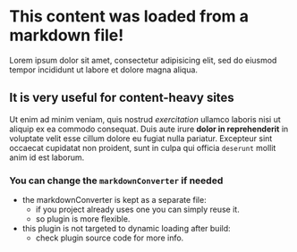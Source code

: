 # This content was loaded from a markdown file!

Lorem ipsum dolor sit amet, consectetur adipisicing elit, sed do eiusmod tempor incididunt ut labore et dolore magna aliqua.

## It is very useful for content-heavy sites

Ut enim ad minim veniam, quis nostrud *exercitation* ullamco laboris nisi ut
aliquip ex ea commodo consequat. Duis aute irure **dolor in reprehenderit** in
voluptate velit esse cillum dolore eu fugiat nulla pariatur. Excepteur sint
occaecat cupidatat non proident, sunt in culpa qui officia `deserunt` mollit
anim id est laborum.

### You can change the `markdownConverter` if needed

 - the markdownConverter is kept as a separate file:
    - if you project already uses one you can simply reuse it.
    - so plugin is more flexible.
 - this plugin is not targeted to dynamic loading after build:
    - check plugin source code for more info.

